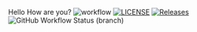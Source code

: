 Hello How are you?
![workflow](https://github.com/Zayartun552/Group-5/actions/workflows/main.yml/badge.svg)
[![LICENSE](https://img.shields.io/github/license/Zayartun552/Group-5.svg?style=flat-square)](https://github.com/Zayartun552/Group-5/blob/SMZ40667692/LICENSE)
[![Releases](https://img.shields.io/github/release/Zayartun552/Group-5/all.svg?style=flat-square)](https://github.com/Zayartun552/Group-5/releases)
![GitHub Workflow Status (branch)](https://img.shields.io/github/actions/workflow/status/Zayartun552/Group-5/main.yml?branch=SMZ40667692&style=flat-square)
